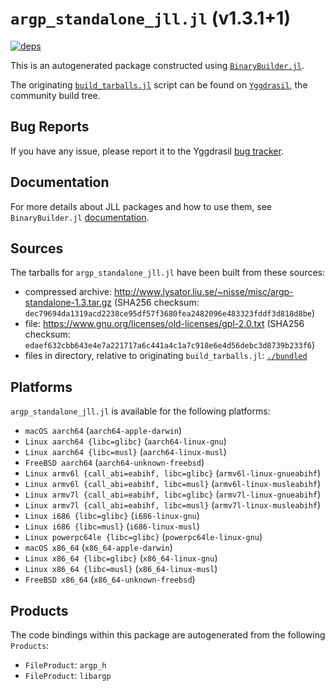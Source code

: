 # `argp_standalone_jll.jl` (v1.3.1+1)

[![deps](https://juliahub.com/docs/argp_standalone_jll/deps.svg)](https://juliahub.com/ui/Packages/General/argp_standalone_jll/)

This is an autogenerated package constructed using [`BinaryBuilder.jl`](https://github.com/JuliaPackaging/BinaryBuilder.jl).

The originating [`build_tarballs.jl`](https://github.com/JuliaPackaging/Yggdrasil/blob/c4798d52839b8c6869255242ec6b3684dde8bb5c/A/argp_standalone/build_tarballs.jl) script can be found on [`Yggdrasil`](https://github.com/JuliaPackaging/Yggdrasil/), the community build tree.

## Bug Reports

If you have any issue, please report it to the Yggdrasil [bug tracker](https://github.com/JuliaPackaging/Yggdrasil/issues).

## Documentation

For more details about JLL packages and how to use them, see `BinaryBuilder.jl` [documentation](https://docs.binarybuilder.org/stable/jll/).

## Sources

The tarballs for `argp_standalone_jll.jl` have been built from these sources:

* compressed archive: http://www.lysator.liu.se/~nisse/misc/argp-standalone-1.3.tar.gz (SHA256 checksum: `dec79694da1319acd2238ce95df57f3680fea2482096e483323fddf3d818d8be`)
* file: https://www.gnu.org/licenses/old-licenses/gpl-2.0.txt (SHA256 checksum: `edaef632cbb643e4e7a221717a6c441a4c1a7c918e6e4d56debc3d8739b233f6`)
* files in directory, relative to originating `build_tarballs.jl`: [`./bundled`](https://github.com/JuliaPackaging/Yggdrasil/tree/c4798d52839b8c6869255242ec6b3684dde8bb5c/A/argp_standalone/bundled)

## Platforms

`argp_standalone_jll.jl` is available for the following platforms:

* `macOS aarch64` (`aarch64-apple-darwin`)
* `Linux aarch64 {libc=glibc}` (`aarch64-linux-gnu`)
* `Linux aarch64 {libc=musl}` (`aarch64-linux-musl`)
* `FreeBSD aarch64` (`aarch64-unknown-freebsd`)
* `Linux armv6l {call_abi=eabihf, libc=glibc}` (`armv6l-linux-gnueabihf`)
* `Linux armv6l {call_abi=eabihf, libc=musl}` (`armv6l-linux-musleabihf`)
* `Linux armv7l {call_abi=eabihf, libc=glibc}` (`armv7l-linux-gnueabihf`)
* `Linux armv7l {call_abi=eabihf, libc=musl}` (`armv7l-linux-musleabihf`)
* `Linux i686 {libc=glibc}` (`i686-linux-gnu`)
* `Linux i686 {libc=musl}` (`i686-linux-musl`)
* `Linux powerpc64le {libc=glibc}` (`powerpc64le-linux-gnu`)
* `macOS x86_64` (`x86_64-apple-darwin`)
* `Linux x86_64 {libc=glibc}` (`x86_64-linux-gnu`)
* `Linux x86_64 {libc=musl}` (`x86_64-linux-musl`)
* `FreeBSD x86_64` (`x86_64-unknown-freebsd`)

## Products

The code bindings within this package are autogenerated from the following `Products`:

* `FileProduct`: `argp_h`
* `FileProduct`: `libargp`

